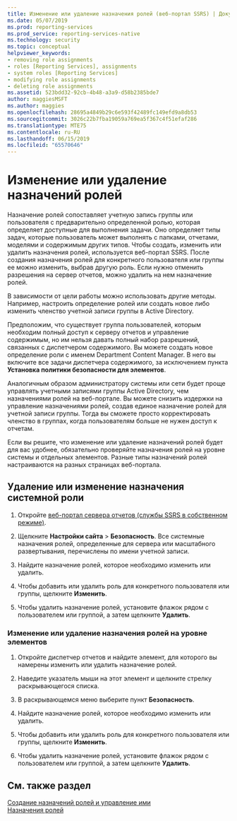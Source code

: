 ```yaml
---
title: Изменение или удаление назначения ролей (веб-портал SSRS) | Документация Майкрософт
ms.date: 05/07/2019
ms.prod: reporting-services
ms.prod_service: reporting-services-native
ms.technology: security
ms.topic: conceptual
helpviewer_keywords:
- removing role assignments
- roles [Reporting Services], assignments
- system roles [Reporting Services]
- modifying role assignments
- deleting role assignments
ms.assetid: 523bdd32-92cb-4b48-a3a9-d58b2385bde7
author: maggiesMSFT
ms.author: maggies
ms.openlocfilehash: 28695a4849b29c6e593f42489fc149efd9a8db53
ms.sourcegitcommit: 3026c22b7fba19059a769ea5f367c4f51efaf286
ms.translationtype: MTE75
ms.contentlocale: ru-RU
ms.lasthandoff: 06/15/2019
ms.locfileid: "65570646"
---
```

# <a name="role-assignments---modify-or-delete"></a>Изменение или удаление назначений ролей

Назначение ролей сопоставляет учетную запись группы или пользователя с предварительно определенной ролью, которая определяет доступные для выполнения задачи. Оно определяет типы задач, которые пользователь может выполнять с папками, отчетами, моделями и содержимым других типов. Чтобы создать, изменить или удалить назначения ролей, используется веб-портал SSRS. После создания назначения ролей для конкретного пользователя или группы ее можно изменить, выбрав другую роль. Если нужно отменить разрешения на сервер отчетов, можно удалить на нем назначение ролей.  

В зависимости от цели работы можно использовать другие методы. Например, настроить определение ролей или создать новое либо изменить членство учетной записи группы в Active Directory.  

Предположим, что существует группа пользователей, которым необходим полный доступ к серверу отчетов и управление содержимым, но им нельзя давать полный набор разрешений, связанных с диспетчером содержимого. Вы можете создать новое определение роли с именем Department Content Manager. В него вы включите все задачи диспетчера содержимого, за исключением пункта **Установка политики безопасности для элементов**.

Аналогичным образом администратору системы или сети будет проще управлять учетными записями группы Active Directory, чем назначениями ролей на веб-портале. Вы можете снизить издержки на управление назначениями ролей, создав единое назначение ролей для учетной записи группы. Тогда вы сможете просто корректировать членство в группах, когда пользователям больше не нужен доступ к отчетам.
  
 Если вы решите, что изменение или удаление назначений ролей будет для вас удобнее, обязательно проверяйте назначения ролей на уровне системы и отдельных элементов. Разные типы назначений ролей настраиваются на разных страницах веб-портала.
  
## <a name="to-modify-or-delete-a-system-role-assignment"></a>Удаление или изменение назначения системной роли
  
1. Откройте [веб-портал сервера отчетов (службы SSRS в собственном режиме)](../../reporting-services/web-portal-ssrs-native-mode.md).

2. Щелкните **Настройки сайта** > **Безопасность**. Все системные назначения ролей, определенные для сервера или масштабного развертывания, перечислены по имени учетной записи.

3. Найдите назначение ролей, которое необходимо изменить или удалить.

4. Чтобы добавить или удалить роль для конкретного пользователя или группы, щелкните **Изменить**.

5. Чтобы удалить назначение ролей, установите флажок рядом с пользователем или группой, а затем щелкните **Удалить**.

### <a name="to-modify-or-delete-an-item-role-assignment"></a>Изменение или удаление назначения ролей на уровне элементов

1. Откройте диспетчер отчетов и найдите элемент, для которого вы намерены изменить или удалить назначение ролей.

2. Наведите указатель мыши на этот элемент и щелкните стрелку раскрывающегося списка.

3. В раскрывающемся меню выберите пункт **Безопасность**.

4. Найдите назначение ролей, которое необходимо изменить или удалить.

5. Чтобы добавить или удалить роль для конкретного пользователя или группы, щелкните **Изменить**.

6. Чтобы удалить назначение ролей, установите флажок рядом с пользователем или группой, а затем щелкните **Удалить**.

## <a name="see-also"></a>См. также раздел

[Создание назначений ролей и управление ими](../../reporting-services/security/create-and-manage-role-assignments.md)  
[Назначения ролей](../../reporting-services/security/role-assignments.md)  
